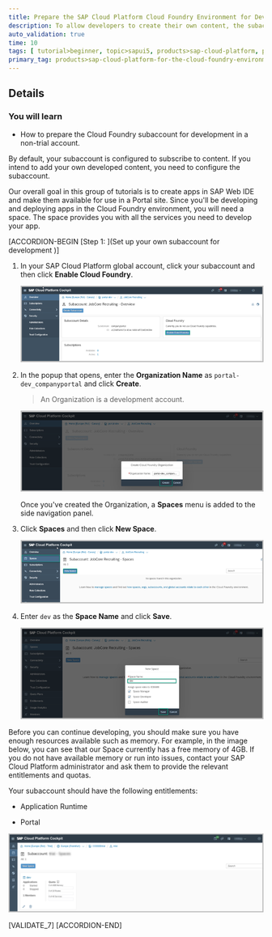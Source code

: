 ```yaml
---
title: Prepare the SAP Cloud Platform Cloud Foundry Environment for Development (non-trial account)
description: To allow developers to create their own content, the subaccount must be configured.
auto_validation: true
time: 10
tags: [ tutorial>beginner, topic>sapui5, products>sap-cloud-platform, products>sap-fiori, products>sap-cloud-platform-portal, products>sap-web-ide]
primary_tag: products>sap-cloud-platform-for-the-cloud-foundry-environment
---
```


## Details
### You will learn
  - How to prepare the Cloud Foundry subaccount for development in a non-trial account.

By default, your subaccount is configured to subscribe to content. If you intend to add your own developed content, you need to configure the subaccount.

Our overall goal in this group of tutorials is to create apps in SAP Web IDE and make them available for use in a Portal site. Since you'll be developing and deploying apps in the Cloud Foundry environment, you  will need a space. The space provides you with all the services you need to develop your app.

[ACCORDION-BEGIN [Step 1: ](Set up your own subaccount for development )]

1. In your SAP Cloud Platform global account, click your subaccount and then click **Enable Cloud Foundry**.

    ![Enable Cloud Foundry](0005_enable_cloud_foundry.png)

2. In the popup that opens, enter the **Organization Name** as `portal-dev_companyportal` and click **Create**.

    > An Organization is a development account.

    ![Create Organization](0006_organization_name.png)

    Once you've created the Organization, a **Spaces** menu is added to the side navigation panel.

3. Click **Spaces** and then click **New Space**.

    ![Create space](0007_create_space.png)

4. Enter `dev` as the **Space Name** and click **Save**.

    ![Name space](0008_name_space.png)

Before you can continue developing, you should make sure you have enough resources available such as memory. For example, in the image below, you can see that our Space currently has a free memory of 4GB. If you do not have available memory or run into issues, contact your SAP Cloud Platform administrator and ask them to provide the relevant entitlements and quotas.

Your subaccount should have the following entitlements:

-	Application Runtime

-	Portal

![View quotas and apps](0009_view_quotas.png)

[VALIDATE_7]
[ACCORDION-END]
